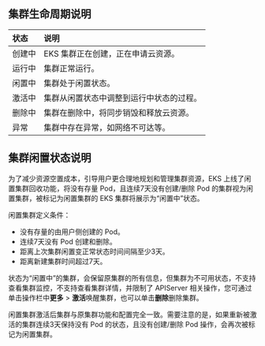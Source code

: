 
## 集群生命周期说明

| 状态   | 说明                                     |
| :----- | :--------------------------------------- |
| 创建中 | EKS 集群正在创建，正在申请云资源。         |
| 运行中 | 集群正常运行。                            |
| 闲置中 | 集群处于闲置状态。                        |
| 激活中 | 集群从闲置状态中调整到运行中状态的过程。  |
| 删除中 | 集群在删除中，将同步销毁和释放云资源。    |
| 异常   | 集群中存在异常，如网络不可达等。          |


## 集群闲置状态说明

为了减少资源空置成本，引导用户更合理地规划和管理集群资源，EKS 上线了闲置集群回收功能，将没有存量 Pod，且连续7天没有创建/删除 Pod 的集群视为闲置集群，被标记为闲置集群的 EKS 集群将展示为“闲置中”状态。

闲置集群定义条件：

- 没有存量的由用户侧创建的 Pod。
- 连续7天没有 Pod 创建和删除。
- 距离上次集群闲置变正常状态时间间隔至少3天。
- 距离新建集群时间超过7天。

状态为“闲置中”的集群，会保留原集群的所有信息，但集群为不可用状态，不支持查看集群监控，不支持查看集群详情，并限制了 APIServer 相关操作，您可通过单击操作栏中**更多** > **激活**唤醒集群，也可以单击**删除**删除集群。

闲置集群激活后集群与原集群功能和配置完全一致。需要注意的是，如果重新被激活的集群连续3天保持没有 Pod 的状态，且没有创建/删除 Pod 操作，会再次被标记为闲置集群。
